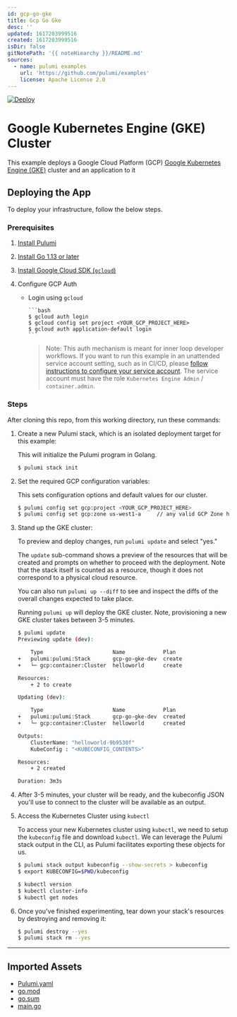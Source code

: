 ```yaml
---
id: gcp-go-gke
title: Gcp Go Gke
desc: ''
updated: 1617203999516
created: 1617203999516
isDir: false
gitNotePath: '{{ noteHiearchy }}/README.md'
sources:
  - name: pulumi examples
    url: 'https://github.com/pulumi/examples'
    license: Apache License 2.0
---
```

[![Deploy](https://get.pulumi.com/new/button.svg)](https://app.pulumi.com/new)

# Google Kubernetes Engine (GKE) Cluster

This example deploys a Google Cloud Platform (GCP) [Google Kubernetes Engine (GKE)](https://cloud.google.com/kubernetes-engine/) cluster and
an application to it

## Deploying the App

To deploy your infrastructure, follow the below steps.

### Prerequisites

1. [Install Pulumi](https://www.pulumi.com/docs/get-started/install/)
2. [Install Go 1.13 or later](https://golang.org/doc/install)
3. [Install Google Cloud SDK (`gcloud`)](https://cloud.google.com/sdk/docs/downloads-interactive)
4. Configure GCP Auth

   - Login using `gcloud`

     ````
     ```bash
     $ gcloud auth login
     $ gcloud config set project <YOUR_GCP_PROJECT_HERE>
     $ gcloud auth application-default login
     ```
     ````

     > Note: This auth mechanism is meant for inner loop developer
     > workflows. If you want to run this example in an unattended service
     > account setting, such as in CI/CD, please [follow instructions to
     > configure your service account](https://www.pulumi.com/docs/intro/cloud-providers/gcp/setup/). The
     > service account must have the role `Kubernetes Engine Admin` / `container.admin`.

### Steps

After cloning this repo, from this working directory, run these commands:

1. Create a new Pulumi stack, which is an isolated deployment target for this example:

   This will initialize the Pulumi program in Golang.

   ```bash
   $ pulumi stack init
   ```

2. Set the required GCP configuration variables:

   This sets configuration options and default values for our cluster.

   ```bash
   $ pulumi config set gcp:project <YOUR_GCP_PROJECT_HERE>
   $ pulumi config set gcp:zone us-west1-a     // any valid GCP Zone here
   ```

3. Stand up the GKE cluster:

   To preview and deploy changes, run `pulumi update` and select "yes."

   The `update` sub-command shows a preview of the resources that will be created
   and prompts on whether to proceed with the deployment. Note that the stack
   itself is counted as a resource, though it does not correspond
   to a physical cloud resource.

   You can also run `pulumi up --diff` to see and inspect the diffs of the
   overall changes expected to take place.

   Running `pulumi up` will deploy the GKE cluster. Note, provisioning a
   new GKE cluster takes between 3-5 minutes.

   ```bash
   $ pulumi update
   Previewing update (dev):

       Type                      Name            Plan
   +   pulumi:pulumi:Stack       gcp-go-gke-dev  create
   +   └─ gcp:container:Cluster  helloworld      create

   Resources:
       + 2 to create

   Updating (dev):

       Type                      Name            Plan
   +   pulumi:pulumi:Stack       gcp-go-gke-dev  created
   +   └─ gcp:container:Cluster  helloworld      created

   Outputs:
       ClusterName: "helloworld-9b9530f"
       KubeConfig : "<KUBECONFIG_CONTENTS>"

   Resources:
       + 2 created

   Duration: 3m3s
   ```

4. After 3-5 minutes, your cluster will be ready, and the kubeconfig JSON you'll use to connect to the cluster will
   be available as an output.

5. Access the Kubernetes Cluster using `kubectl`

   To access your new Kubernetes cluster using `kubectl`, we need to setup the
   `kubeconfig` file and download `kubectl`. We can leverage the Pulumi
   stack output in the CLI, as Pulumi facilitates exporting these objects for us.

   ```bash
   $ pulumi stack output kubeconfig --show-secrets > kubeconfig
   $ export KUBECONFIG=$PWD/kubeconfig

   $ kubectl version
   $ kubectl cluster-info
   $ kubectl get nodes
   ```

6. Once you've finished experimenting, tear down your stack's resources by destroying and removing it:

   ```bash
   $ pulumi destroy --yes
   $ pulumi stack rm --yes
   ```

* * *

## Imported Assets

- [Pulumi.yaml](/assets/pulumi.yaml)
- [go.mod](/assets/go.mod)
- [go.sum](/assets/go.sum)
- [main.go](/assets/main.go)

